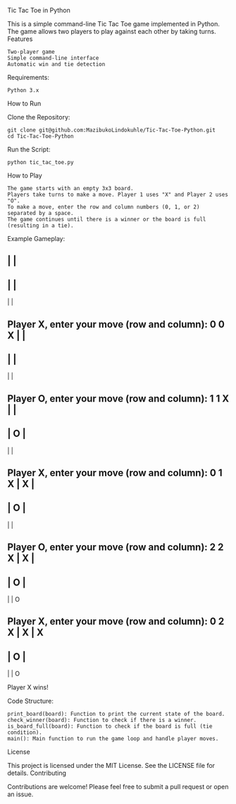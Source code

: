 Tic Tac Toe in Python

This is a simple command-line Tic Tac Toe game implemented in Python. The game allows two players to play against each other by taking turns.
Features

    Two-player game
    Simple command-line interface
    Automatic win and tie detection

Requirements:

    Python 3.x

How to Run

Clone the Repository:

    git clone git@github.com:MazibukoLindokuhle/Tic-Tac-Toe-Python.git
    cd Tic-Tac-Toe-Python

Run the Script:

    python tic_tac_toe.py

How to Play

    The game starts with an empty 3x3 board.
    Players take turns to make a move. Player 1 uses "X" and Player 2 uses "O".
    To make a move, enter the row and column numbers (0, 1, or 2) separated by a space.
    The game continues until there is a winner or the board is full (resulting in a tie).

Example Gameplay:


  |   |  
-----
  |   |  
-----
  |   |  

Player X, enter your move (row and column): 
0 0
X |   |  
-----
  |   |  
-----
  |   |  

Player O, enter your move (row and column): 
1 1
X |   |  
-----
  | O |  
-----
  |   |  

Player X, enter your move (row and column): 
0 1
X | X |  
-----
  | O |  
-----
  |   |  

Player O, enter your move (row and column): 
2 2
X | X |  
-----
  | O |  
-----
  |   | O

Player X, enter your move (row and column): 
0 2
X | X | X
-----
  | O |  
-----
  |   | O

Player X wins!

Code Structure:

    print_board(board): Function to print the current state of the board.
    check_winner(board): Function to check if there is a winner.
    is_board_full(board): Function to check if the board is full (tie condition).
    main(): Main function to run the game loop and handle player moves.

License

This project is licensed under the MIT License. See the LICENSE file for details.
Contributing

Contributions are welcome! Please feel free to submit a pull request or open an issue.
